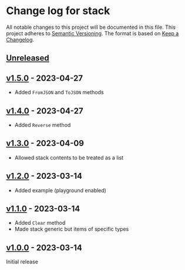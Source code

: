 # Change log for stack
All notable changes to this project will be documented in this file.
This project adheres to [Semantic Versioning].
The format is based on [Keep a Changelog].
	
## [Unreleased]

## [v1.5.0] - 2023-04-27
- Added `FromJSON` and `ToJSON` methods

## [v1.4.0] - 2023-04-27
- Added `Reverse` method

## [v1.3.0] - 2023-04-09
- Allowed stack contents to be treated as a list

## [v1.2.0] - 2023-03-14
- Added example (playground enabled)

## [v1.1.0] - 2023-03-14
- Added `Clear` method
- Made stack generic but items of specific types

## [v1.0.0] - 2023-03-14
Initial release

[Semantic Versioning]: http://semver.org
[Keep a Changelog]: http://keepachangelog.com
[Unreleased]: https://github.com/philhanna/stack/compare/v1.5.0..HEAD
[v1.5.0]: https://github.com/philhanna/stack/compare/v1.4.0..v1.5.0
[v1.4.0]: https://github.com/philhanna/stack/compare/v1.3.0..v1.4.0
[v1.3.0]: https://github.com/philhanna/stack/compare/v1.2.0..v1.3.0
[v1.2.0]: https://github.com/philhanna/stack/compare/v1.1.0..v1.2.0
[v1.1.0]: https://github.com/philhanna/stack/compare/v1.0.0..v1.1.0
[v1.0.0]: https://github.com/philhanna/stack/compare/551d347..v1.0.0
